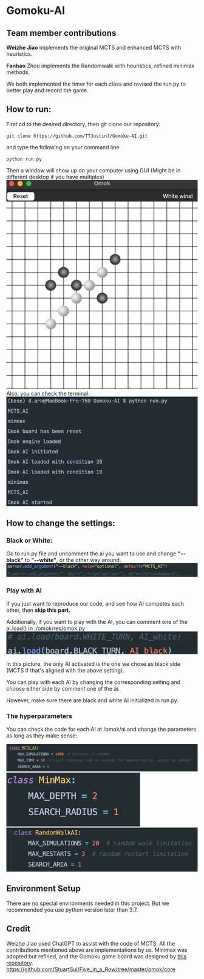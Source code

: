 # Gomoku-AI

## Team member contributions 
**Weizhe Jiao** implements the original MCTS and enhanced MCTS with heuristics.

**Fanhao** Zhou implements the Randomwalk with heuristics, refined minimax methods. 

We both implemented the timer for each class and revised the run.py to better play and record the game.



## How to run:
First cd to the desired directory, then git clone our repository:

```commandline
git clone https://github.com/TTJustinJ/Gomoku-AI.git
```
and type the following on your command line
```commandline
python run.py
```
Then a window will show up on your computer using GUI (Might be in different desktop if you have multiples)
![GUI image](./omok/pictures/results.png)
Also, you can check the terminal:
![terminal showing image](./omok/pictures/settingup.png)

## How to change the settings:

### Black or White:

Go to run.py file and uncomment the ai you want to use and change **"--black"** to **"--white"**, or the other way around.
![Choosing_WHITEORBLACK.png](./omok/pictures/Choosing_WHITEORBLACK.png)

### Play with AI

If you just want to reproduce our code, and see how AI competes each other, then **skip this part.**

Additionally, if you want to play with the AI, you can comment one of the ai.load() in ./omok/res/omok.py
![human_vs_ai](./omok/pictures/human_ai.png)

In this picture, the only AI activated is the one we chose as black side (MCTS if that's aligned with the above setting).

You can play with each AI by changing the corresponding setting and choose either side by comment one of the ai.

However, make sure there are black and white AI initialized in run.py. 

### The hyperparameters

You can check the code for each AI at /omok/ai and change the parameters as long as they make sense:

![mcts](./omok/pictures/mcts.png)
![minmax](./omok/pictures/minmax.png)
![randomwalk](./omok/pictures/randomwalk.png)



## Environment Setup
There are no special environments needed in this project. But we recommended you use python version later than 3.7.


## Credit
Weizhe Jiao used ChatGPT to assist with the code of MCTS. All the contributions mentioned above are 
implementations by us. Minimax was adopted but refined, and the Gomoku game board was designed by 
[this repository](https://github.com/StuartSul/Five_in_a_Row/tree/master/omok/core). 
https://github.com/StuartSul/Five_in_a_Row/tree/master/omok/core




